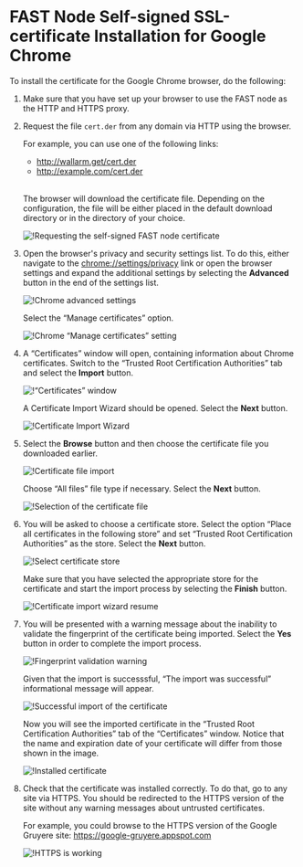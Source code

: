 [img-cert-request]:         ../../../images/ssl/common/browsers-ssl/chrome-ssl/c-certificate-request.png
[img-adv-settings]:         ../../../images/ssl/common/browsers-ssl/chrome-ssl/c-advanced-settings.png
[img-cert-mgmt]:            ../../../images/ssl/common/browsers-ssl/chrome-ssl/c-manage-certificates.png
[img-cert-window]:          ../../../images/ssl/common/browsers-ssl/chrome-ssl/c-certificates-window.png
[img-cert-wizard]:          ../../../images/ssl/common/browsers-ssl/chrome-ssl/c-certificates-wizard.png
[img-cert-import]:          ../../../images/ssl/common/browsers-ssl/chrome-ssl/c-file-import.png
[img-cert-select]:          ../../../images/ssl/common/browsers-ssl/chrome-ssl/c-file-selection.png
[img-store]:                ../../../images/ssl/common/browsers-ssl/chrome-ssl/c-store-selection.png
[img-wizard-resume]:        ../../../images/ssl/common/browsers-ssl/chrome-ssl/c-wizard-resume.png    
[img-fingerprint-warning]:  ../../../images/ssl/common/browsers-ssl/chrome-ssl/c-fingerprint-warning.png
[img-import-ok]:            ../../../images/ssl/common/browsers-ssl/chrome-ssl/c-import-success.png
[img-installed-cert]:       ../../../images/ssl/common/browsers-ssl/chrome-ssl/c-installed-certificate.png
[img-https-ok]:             ../../../images/ssl/common/browsers-ssl/chrome-ssl/c-https-ok.png   
    
    
    
    
#   FAST Node Self-signed SSL-certificate Installation for Google Chrome

To install the certificate for the Google Chrome browser, do the following:

1.  Make sure that you have set up your browser to use the FAST node as the HTTP and HTTPS proxy.

2.  Request the file `cert.der` from any domain via HTTP using the browser.

    For example, you can use one of the following links:
    -   <http://wallarm.get/cert.der>
    -   <http://example.com/cert.der>
    <br><br>

    The browser will download the certificate file. Depending on the configuration, the file will be either placed in the default download directory or in the directory of your choice.

    ![!Requesting the self-signed FAST node certificate][img-cert-request]

3.  Open the browser's privacy and security settings list. To do this, either navigate to the <chrome://settings/privacy> link or open the browser settings and expand the additional settings by selecting the **Advanced** button in the end of the settings list.

    ![!Chrome advanced settings][img-adv-settings]
    
    Select the “Manage certificates” option.
    
    ![!Chrome “Manage certificates” setting][img-cert-mgmt]

4.  A “Certificates” window will open, containing information about Chrome certificates. Switch to the “Trusted Root Certification Authorities” tab and select the **Import** button. 

    ![!“Certificates” window][img-cert-window]
        
    A Certificate Import Wizard should be opened. Select the **Next** button.
        
    ![!Certificate Import Wizard][img-cert-wizard]

5.  Select the **Browse** button and then choose the certificate file you downloaded earlier. 
    
    ![!Certificate file import][img-cert-import]

    Choose “All files” file type if necessary. Select the **Next** button.

    ![!Selection of the certificate file][img-cert-select]

6.  You will be asked to choose a certificate store. Select the option “Place all certificates in the following store” and set “Trusted Root Certification Authorities” as the store. Select the **Next** button.

    ![!Select certificate store][img-store]
    
    Make sure that you have selected the appropriate store for the certificate and start the import process by selecting the **Finish** button.
    
    ![!Certificate import wizard resume][img-wizard-resume]

7.  You will be presented with a warning message about the inability to validate the fingerprint of the certificate being imported. Select the **Yes** button in order to complete the import process.

    ![!Fingerprint validation warning][img-fingerprint-warning]

    Given that the import is successsful, “The import was successful” informational message will appear.

    ![!Successful import of the certificate][img-import-ok]
    
    Now you will see the imported certificate in the “Trusted Root Certification Authorities” tab of the “Certificates” window. Notice that the name and expiration date of your certificate will differ from those shown in the image.
    
    ![!Installed certificate][img-installed-cert]

8.  Check that the certificate was installed correctly. To do that, go to any site via HTTPS. You should be redirected to the HTTPS version of the site without any warning messages about untrusted certificates.

    For example, you could browse to the HTTPS version of the Google Gruyere site:
    <https://google-gruyere.appspot.com>

    ![!HTTPS is working][img-https-ok]